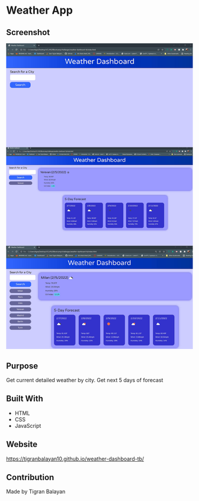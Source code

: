 # Weather App

## Screenshot
![Mockup Screenshot](./Mockup.jpg)

## Purpose
Get current detailed weather by city.
Get next 5 days of forecast

## Built With
* HTML
* CSS
* JavaScript

## Website
https://tigranbalayan10.github.io/weather-dashboard-tb/

## Contribution
Made by Tigran Balayan